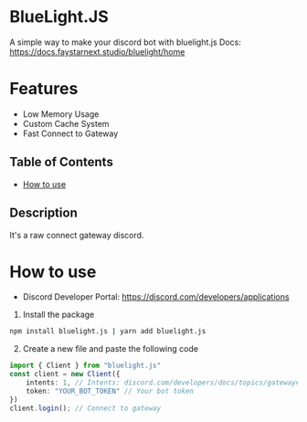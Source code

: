 # BlueLight.JS
A simple way to make your discord bot with bluelight.js
Docs: https://docs.faystarnext.studio/bluelight/home
# Features
- Low Memory Usage
- Custom Cache System
- Fast Connect to Gateway
## Table of Contents
- [How to use](#how-to-use)
## Description
It's a raw connect gateway discord.
# How to use
- Discord Developer Portal: https://discord.com/developers/applications
1. Install the package
```bash
npm install bluelight.js | yarn add bluelight.js
```
2. Create a new file and paste the following code
```ts
import { Client } from "bluelight.js"
const client = new Client({
    intents: 1, // Intents: discord.com/developers/docs/topics/gateway#gateway-intents | https://discord-intents-calculator.vercel.app/
    token: "YOUR_BOT_TOKEN" // Your bot token
})
client.login(); // Connect to gateway
```
